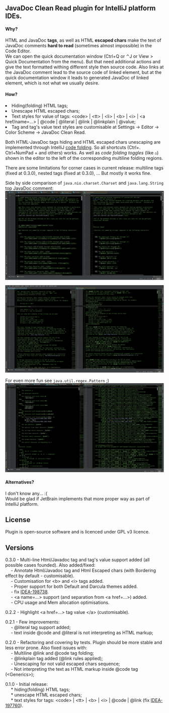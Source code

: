<h2>JavaDoc Clean Read plugin for IntelliJ platform IDEs.</h2>

<h4>Why?</h4>
      HTML and JavaDoc <b>tags</b>, as well as HTML <b>escaped chars</b> make the text of JavaDoc comments <b>hard to read</b> (sometimes almost impossible) in the Code Editor.<br>    
     We can open the quick documentation window (Ctrl+Q or ⌃J or View > Quick Documentation from the menu). But that need additional actions and give the text formatted withing different style then source code. Also links at the JavaDoc comment lead to the source code of linked element, but at the quick documentation window it leads to generated JavaDoc of linked element, which is not what we usually desire.<br>

<h4>How?</h4>
      <li> Hiding(folding) HTML tags;
      <li> Unescape HTML escaped chars;
      <li> Text styles for value of tags: &lt;code&gt; | &lt;tt&gt; | &lt;li&gt; | &lt;b&gt; | &lt;i&gt; | &lt;a href/name=...&gt; | @code | @literal | @link | @linkplain | @value;
      <li> Tag and tag's value text styles are customisable at Settings -> Editor -> Color Scheme -> JavaDoc Clean Read.

Both HTML-JavaDoc tags hiding and HTML escaped chars unescaping are implemented through IntelliJ <a href="https://www.jetbrains.com/help/idea/code-folding.html">code folding</a>. So all shortcuts (Ctrl+. Ctrl+NumPad + and others) works. As well as <i>code folding toggles</i> (like <code>&#x2302;</code>) shown in the editor to the left of the corresponding multiline folding regions. <br>       

There are some limitations for corner cases in current release: multiline tags (fixed at 0.3.0), nested tags (fixed at 0.3.0), ... But mostly it works fine. <br>

Side by side comparison of <code>java.nio.charset.Charset</code> and <code>java.lang.String</code> top JavaDoc comment: <br>
<img src="Screenshot_Charset.png">

<img src="Screenshot_String.png">

For even more fun see <code>java.util.regex.Pattern</code> ;) <br>
<img src="Screenshot_Pattern.png">
<h4>Alternatives?</h4>
    I don't know any... :( <br> Would be glad if JetBrain implements that more proper way as part of IntelliJ platform. 

## **License**

Plugin is open-source software and is licenced under GPL v3 licence.

## **Versions**

0.3.0 - Multi-line Html/Javadoc tag and tag's value support added (all possible cases founded). Also added/fixed: <br>
    &emsp; - Annotate Html/Javadoc tag and Html Escaped chars (with Bordering effect by default - customisable). <br>
    &emsp; - Customisation for &lt;b&gt; and &lt;i&gt; tags added. <br>
    &emsp; - Proper support for both Default and Darcula themes added. <br>
    &emsp; - fix <a href="https://youtrack.jetbrains.com/issue/IDEA-198738">IDEA-198738</a>. <br>
    &emsp; - &lt;a name=...&gt; support (and separation from &lt;a href=...&gt;) added. <br>
    &emsp; - CPU usage and Mem allocation optimisations. <br>

0.2.2 - Highlight &lt;a href=...&gt; tag value &lt;/a&gt; (customisable). <br>

0.2.1 - Few improvements: <br>
    &emsp; - @literal tag support added; <br>
    &emsp; - text inside @code and @literal is not interpreting as HTML markup;

0.2.0 - Refactoring and covering by tests. Plugin should be more stable and less error prone. Also fixed issues with: <br>
    &emsp; - Multiline @link and @code tag folding; <br>
    &emsp; - @linkplain tag added (@link rules applied); <br>
    &emsp; - Unescaping for not valid escaped chars sequence; <br>
    &emsp; - Not interpreting the text as HTML markup inside @code tag (&lt;Generics&gt;); <br>

0.1.0 - Initial release: <br>
           &emsp; * hiding(folding) HTML tags; <br>
           &emsp; * unescape HTML escaped chars; <br>
           &emsp; * text styles for tags: &lt;code&gt; | &lt;tt&gt; | &lt;b&gt; | &lt;i&gt; | @code | @link (fix <a href="https://youtrack.jetbrains.com/issue/IDEA-197760">IDEA-197760</a>). <br>
